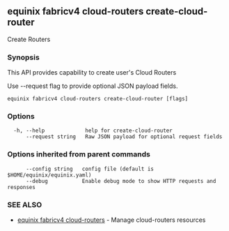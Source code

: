 ## equinix fabricv4 cloud-routers create-cloud-router

Create Routers

### Synopsis

This API provides capability to create user's Cloud Routers

Use --request flag to provide optional JSON payload fields.

```
equinix fabricv4 cloud-routers create-cloud-router [flags]
```

### Options

```
  -h, --help             help for create-cloud-router
      --request string   Raw JSON payload for optional request fields
```

### Options inherited from parent commands

```
      --config string   config file (default is $HOME/equinix/equinix.yaml)
      --debug           Enable debug mode to show HTTP requests and responses
```

### SEE ALSO

* [equinix fabricv4 cloud-routers](equinix_fabricv4_cloud-routers.md)	 - Manage cloud-routers resources

